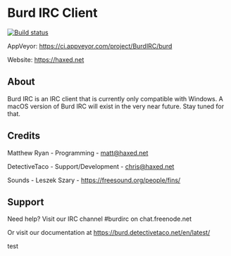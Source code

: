 # Burd IRC Client

[![Build status](https://ci.appveyor.com/api/projects/status/q0h13y72oanfkbjj/branch/master?svg=true)](https://ci.appveyor.com/project/BurdIRC/burd/branch/master)

AppVeyor: https://ci.appveyor.com/project/BurdIRC/burd

Website: https://haxed.net

## About

Burd IRC is an IRC client that is currently only compatible with Windows. A macOS version of Burd IRC will exist in the very near future. Stay tuned for that.

## Credits

Matthew Ryan - Programming - matt@haxed.net

DetectiveTaco - Support/Development - chris@haxed.net

Sounds - Leszek Szary - https://freesound.org/people/fins/

## Support
Need help? Visit our IRC channel #burdirc on chat.freenode.net 

Or visit our documentation at https://burd.detectivetaco.net/en/latest/

test
